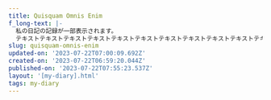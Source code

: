 ```yaml
---
title: Quisquam Omnis Enim
f_long-text: |-
  私の日記の記録が一部表示されます。
  テキストテキストテキストテキストテキストテキストテキストテキストテキストテキストテキストテキストテキストテキストテキストテキストテキストテキスト…
slug: quisquam-omnis-enim
updated-on: '2023-07-22T07:00:09.692Z'
created-on: '2023-07-22T06:59:20.044Z'
published-on: '2023-07-22T07:55:23.537Z'
layout: '[my-diary].html'
tags: my-diary
---
```



